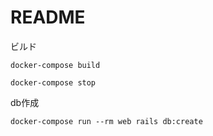 # README

ビルド
```
docker-compose build
```
```
docker-compose stop
```

db作成

```
docker-compose run --rm web rails db:create
